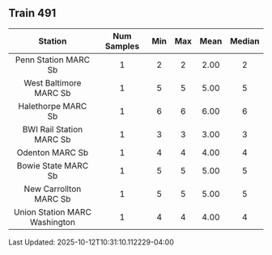 ## Train 491

| Station | Num Samples | Min | Max | Mean | Median |
| :-----: | :---------: | :-: | :-: | :--: | :----: |
| Penn Station MARC Sb | 1 | 2 | 2 | 2.00 | 2 |
| West Baltimore MARC Sb | 1 | 5 | 5 | 5.00 | 5 |
| Halethorpe MARC Sb | 1 | 6 | 6 | 6.00 | 6 |
| BWI Rail Station MARC Sb | 1 | 3 | 3 | 3.00 | 3 |
| Odenton MARC Sb | 1 | 4 | 4 | 4.00 | 4 |
| Bowie State MARC Sb | 1 | 5 | 5 | 5.00 | 5 |
| New Carrollton MARC Sb | 1 | 5 | 5 | 5.00 | 5 |
| Union Station MARC Washington | 1 | 4 | 4 | 4.00 | 4 |


Last Updated: 2025-10-12T10:31:10.112229-04:00